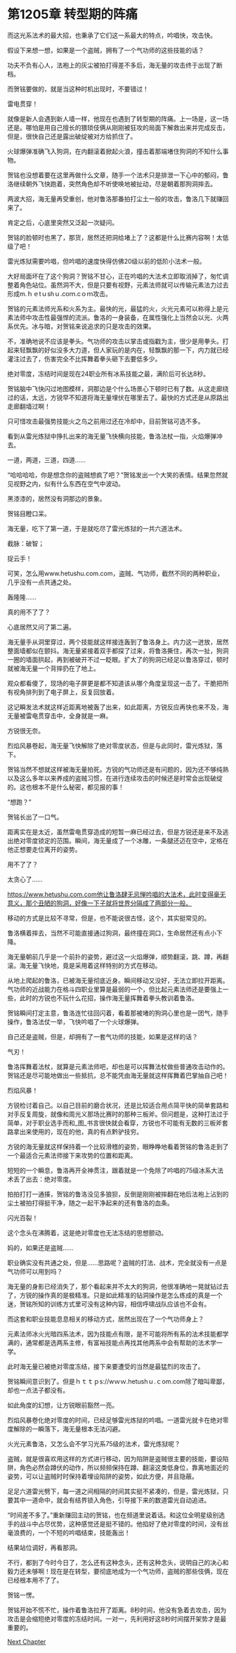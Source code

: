 # 第1205章 转型期的阵痛

而这光系法术的最大招，也秉承了它们这一系最大的特点，吟唱快，攻击快。

假设下来想一想，如果是一个盗贼，拥有了一个气功师的这些技能的话？

功夫不负有心人，法袍上的灰尘被拍打得差不多后，海无量的攻击终于出现了断档。

而贺铭要做的，就是当这种时机出现时，不要错过！

雷电贯穿！

就像是新人会遇到新人墙一样，他现在也遇到了转型期的阵痛。上一场是，这一场还是。哪怕是用自己擅长的猥琐伎俩从刚刚被狂攻的局面下解救出来并完成反击，但是，很快自己还是露出破绽被对方给抓住了。

火球爆弹准确飞入狗洞，在内翻滚着掀起火浪，撞击着那端堵住狗洞的不知什么事物。

贺铭也没想着要在这里再做什么文章，随手一个法术只是排泄一下心中的郁闷，鲁洛继续朝外飞快跑着，突然角色却不听使唤地被扯动，尽是朝着那狗洞摔去。

两波大招，海无量再受重创，他对鲁洛那番拍打尘土一般的攻击，鲁洛几下就赚回来了。

肯定之后，心底里突然又泛起一次疑问。

贺铭的脸顿时也黑了，那货，居然还把洞给堵上了？这都是什么比赛内容啊！太低级了吧！

雷光炼狱需要吟唱，但吟唱的速度快得仿佛20级以前的低阶小法术一般。

大好局面坏在了这个狗洞？贺铭不甘心，正在吟唱的大法术立即取消掉了，匆忙调整着角色站位。虽然洞不大，但是只要有视野，元素法师就可以传输元素法力过去形成m.ｈｅtｕshｕ.coｍ.cｏｍ攻击。

贺铭的元素法师光系和火系为主。最快的光，最猛的火，火光元素可以称得上是元素法师中攻击性最强悍的流派。鲁洛的一身装备，在属性强化上当然会以光、火两系优先。冰与暗，对贺铭来说追求的只是攻击的效果。

不，准确地说不应该是拳头。气功师的攻击以掌击或指戳为主，很少是用拳头。打起来轻飘飘的好似没多大力道，但人家玩的是内在，轻飘飘的那一下，内力就已经灌注过去了，伤害完全不比挥舞着拳头砸下去要低多少。

绝对零度，冻结时间是现在24职业所有冰系技能之最，满阶后可长达8秒。

贺铭脑中飞快闪过地图模样，洞那边是个什么场景心下顿时已有了数。从这走廊绕过的话，太远，方锐早不知道将海无量埋伏在哪里去了。最快的方式还是从原路出走廊翻墙过啊！

只可惜攻击最强势技能火之鸟之前用过还在冷却中，目前贺铭可选不多。

看到从雷光炼狱中挣扎出来的海无量飞快横向技能，鲁洛法杖一指，火焰爆弹冲去。

一道，两道，三道，四道……

“哈哈哈哈，你是想念你的盗贼想疯了吧？”贺铭发出一个大笑的表情。结果忽然就见视野之内，似有什么东西在空气中波动。

黑漆漆的，居然没有洞那边的景象。

贺铭目瞪口呆。

海无量，吃下了第一道，于是就吃尽了雷光炼狱的一共六道法术。

截脉：破智；

捉云手！

可笑，怎么用www.hetushu.com.com，盗贼、气功师，截然不同的两种职业，几乎没有一点共通之处。

轰隆隆……

真的用不了了？

心底居然又问了第二遍。

海无量手从洞里穿过，两个技能就这样接连轰到了鲁洛身上。内力这一迸放，居然整面墙都似在颤抖。海无量紧接着双手都探了过来，将鲁洛撕住，再次一扯，狗洞一圈的墙面拱起，再到被破开不过一眨眼。扩大了的狗洞已经足以鲁洛穿过，顿时就被海无量一个背摔扔在了地上。

观众都看傻了，现场的电子屏更是都不知道该从哪个角度呈现这一击了。干脆把所有视角排列到了电子屏上，反复回放着。

这记瞬发法术就这样近距离地被轰了出来，如此距离，方锐反应再快也来不及，海无量被雷电贯穿击中，全身就是一麻。

方锐很无奈。

烈焰风暴卷起，海无量飞快解除了绝对零度状态，但是与此同时，雷光炼狱，落下。

贺铭当然不想就这样被海无量拍死。方锐的气功师还是有问题的，因为还不够纯熟以及这么多年以来养成的盗贼习惯，在进行连续攻击的时候还是时常会出现破绽的。这也根本不是什么秘密，都见报的事！

“想跑？”

贺铭长出了一口气。

距离实在是太近，虽然雷电贯穿造成的短暂一麻已经过去，但是方锐还是来不及逃出绝对零度锁定的范围。瞬间，海无量成了一个冰雕，一条腿还迈在空中，定格在他正想要走位离开的姿势。

用不了了？

太贪心了……

https://www.hetushu.com.com他让鲁洛肆无忌惮吟唱的大法术，此时变得毫无意义，那个丑陋的狗洞，好像一下子就将世界分隔成了两部分一般。

移动的方式是比较不寻常，但是，也不能说很古怪，这个，其实挺常见的。

鲁洛横着摔去，当然不可能直接通过狗洞，最终撞在洞口，生命居然还有点小下降。

海无量朝前几乎是一个前扑的姿势，避过这一火焰爆弹，顺势翻滚，跳、蹲，再翻滚。海无量飞快地，竟是采用着这样特别的方式在移动。

从地上爬起的鲁洛，已被海无量彻底近身。瞬间移动又没好，无法立即拉开距离。气功师的近战能力在格斗四职业里算是最弱的一个，但比起元素法师还是要强上一些，此时的方锐也不玩什么花招，操作海无量挥舞着拳头教训着鲁洛。

贺铭瞬间打定主意，鲁洛连忙往回闪着，看着那被堵的狗洞心里也是一团气，随手操作，鲁洛法仗一举，飞快吟唱了一个火球爆弹。

自己还是盗贼，但是，却拥有了一套气功师的技能，如果是这样的话？

气刃！

鲁洛挥舞着法杖，就算是元素法师吧，却也是可以挥舞法杖做些普通攻击动作的。贺铭还是尽可能地做出一些抵抗，总不能凭由海无量就这样挥舞着巴掌抽自己吧！

烈焰风暴！

方锐检讨着自己。以自己目前的磨合状况，还是比较适合用点简平快的简单套路和对手反复周旋，就像和周光义那场比赛时的那种三板斧。但问题是，这种打法过于简单，对于职业选手而和_图_书言很快就会看穿，方锐也不可能有无数的三板斧套路拿出来使用的，现在的他，真的有点黔驴技穷。

方锐的海无量就这样保持着一个比较滑稽的姿势，眼睁睁地看着贺铭的鲁洛走到了一个最适合元素法师接下来攻势的位置和距离。

短短的一个瞬息，鲁洛再开全神贯注，跟着就是一个免除了吟唱的75级冰系大法术丢了出去：绝对零度。

拍拍打打一通揍，贺铭的鲁洛没见多狼狈，反倒是刚刚被摔翻在地后法袍上沾到的尘土被拍打得挺干净，随之一起干净起来的还有鲁洛的血条。

闪光百裂！

这个念头在沸腾着，这是绝对零度也无法冻结的思想颤动。

妈的，如果还是盗贼……

职业确实没有共通之处，但是……思路呢？盗贼的打法、战术，完全就没有一点是气功师可以用到吗？

海无量的身影已经消失了，那个看起来并不太大的狗洞，他很准确地一晃就钻过去了，方锐的操作真的是极精准。只是如此精准的钻洞操作是怎么练成的真是一个迷，贺铭所知的训练方式里可没有这种内容，相信呼啸战队应该也不会有。

而这套和职业技能息息相关的移动方式，居然出现在了一个气功师身上？

元素法师冰火光暗四系法术，因为技能点有限，是不可能将所有系的法术技能都学满的，通常都是选两系主修，有富裕技能点再找其他两系中会有帮助的法术学一学。

此时海无量已被绝对零度冻结，接下来要遭受的当然是最猛烈的攻击了。

贺铭瞬间意识到了。但是ｈｔｔｐs://wｗｗ.hetushｕ.ｃom.com除了暗叫卑鄙，却也一点法子都没有。

如此角度的幻想，让方锐眼前豁然一亮。

烈焰风暴卷化绝对零度的时间，已经足够雷光炼狱的吟唱。一道雷光就卡在绝对零度解除的一瞬落下，海无量根本无法闪避。

火光元素鲁洛，又怎么会不学习光系75级的法术，雷光炼狱呢？

盗贼，就是很喜欢用这样的方式进行移动，因为陷阱是盗贼很主要的技能，要设陷阱，角色必然会蹲伏的动作，所以频频保持在蹲、翻滚这类低身位，靠离地面近的姿势，可以让盗贼时时保持着埋设陷阱的姿势，如此方便，并且隐蔽。

足足六道雷光劈下，每一道之间相隔的时间其实挺不紧凑的，但是，雷光炼狱，只要其中一道命中，就会有结界锁入角色，引导接下来的数道雷光自动追进。

“时间差不多了。”重新赚回主动的贺铭，也在频道里说着话。和这位全明星级别选手的战斗中占尽优势，这种感觉还是挺不错的。他掐好了绝对零度的时间，没有丝毫浪费的，一个不短的吟唱结束，技能轰出！

结果站位调好，再看那洞。

不行，都到了今时今日了，怎么还有这种念头，还有这种念头，说明自己的决心和毅力还未够啊！现在是在转型，要彻底地成为一个气功师，盗贼的那些伎俩，现在已经根本用不了了。

贺铭一愣。

贺铭开始不慌不忙，操作着鲁洛拉开了距离。8秒时间，他没有急着去攻击，因为攻击是会缩短绝对零度的冻结时间。一对一，先利用好这8秒时间摆开架势才是最重要的。



[Next Chapter](%E7%AC%AC1206%E7%AB%A0%20%E7%9B%97%E8%B4%BC%E6%B0%94%E5%8A%9F%E5%B8%88.md)